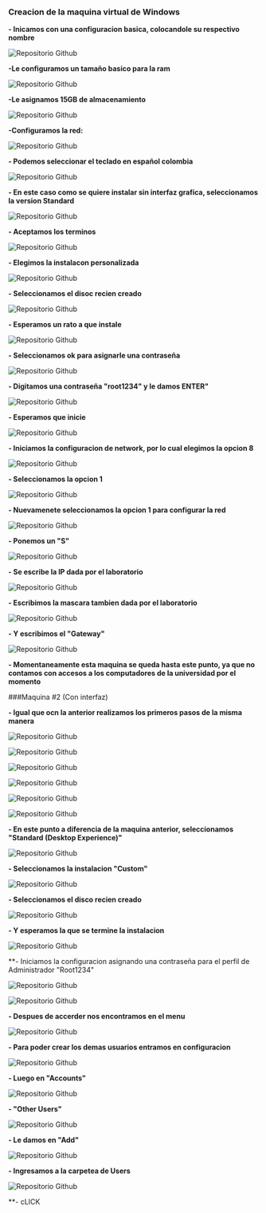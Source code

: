 ### Creacion de la maquina virtual de Windows
**- Inicamos con una configuracion basica, colocandole su respectivo nombre**

![Repositorio Github](Imagenes/Captura1.png)

**-Le configuramos un tamaño basico para la ram**

![Repositorio Github](Imagenes/Captura2.png)

**-Le asignamos 15GB de almacenamiento**

![Repositorio Github](Imagenes/Captura3.png)

**-Configuramos la red:**

![Repositorio Github](Imagenes/Captura4.png)

**- Podemos seleccionar el teclado en español colombia**

![Repositorio Github](Imagenes/Captura5.png)

**- En este caso como se quiere instalar sin interfaz grafica, seleccionamos la version Standard**

![Repositorio Github](Imagenes/Captura6.png)

**- Aceptamos los terminos**

![Repositorio Github](Imagenes/Captura7.png)

**- Elegimos la instalacon personalizada**

![Repositorio Github](Imagenes/Captura28.png)

**- Seleccionamos el disoc recien creado**

![Repositorio Github](Imagenes/Captura9.png)

**- Esperamos un rato a que instale**

![Repositorio Github](Imagenes/Captura10.png)

**- Seleccionamos ok para asignarle una contraseña**

![Repositorio Github](Imagenes/Captura11.png)

**- Digitamos una contraseña "root1234" y le damos ENTER"**

![Repositorio Github](Imagenes/Captura12.png)

**- Esperamos que inicie**

![Repositorio Github](Imagenes/Captura13.png)

**- Iniciamos la configuracion de network, por lo cual elegimos la opcion 8**

![Repositorio Github](Imagenes/Captura14.png)

**- Seleccionamos la opcion 1**

![Repositorio Github](Imagenes/Captura15.png)

**- Nuevamenete seleccionamos la opcion 1 para configurar la red**

![Repositorio Github](Imagenes/Captura16.png)

**- Ponemos un "S"**

![Repositorio Github](Imagenes/Captura17.png)

**- Se escribe la IP dada por el laboratorio**

![Repositorio Github](Imagenes/Captura18.png)

**- Escribimos la mascara tambien dada por el laboratorio**

![Repositorio Github](Imagenes/Captura19.png)

**- Y escribimos el "Gateway"**

![Repositorio Github](Imagenes/Captura20.png)

**- Momentaneamente esta maquina se queda hasta este punto, ya que no contamos con accesos a los computadores de la universidad por el momento**

###Maquina #2 (Con interfaz)

**- Igual que ocn la anterior realizamos los primeros pasos de la misma manera**

![Repositorio Github](Imagenes/Captura21.png)

![Repositorio Github](Imagenes/Captura22.png)

![Repositorio Github](Imagenes/Captura23.png)

![Repositorio Github](Imagenes/Captura24.png)

![Repositorio Github](Imagenes/Captura25.png)

![Repositorio Github](Imagenes/Captura26.png)

**- En este punto a diferencia de la maquina anterior, seleccionamos "Standard (Desktop Experience)"**

![Repositorio Github](Imagenes/Captura27.png)

**- Seleccionamos la instalacion "Custom"**

![Repositorio Github](Imagenes/Captura28.png)

**- Seleccionamos el disco recien creado**

![Repositorio Github](Imagenes/Captura29.png)

**- Y esperamos la que se termine la instalacion**

![Repositorio Github](Imagenes/Captura30.png)

**- Iniciamos la configuracion asignando una contraseña para el perfil de Administrador "Root1234"

![Repositorio Github](Imagenes/Captura31.png)

![Repositorio Github](Imagenes/Captura32.png)

**- Despues de accerder nos encontramos en el menu**

![Repositorio Github](Imagenes/Captura33.png)

**- Para poder crear los demas usuarios entramos en configuracion**

![Repositorio Github](Imagenes/Captura34.png)

**- Luego en "Accounts"**

![Repositorio Github](Imagenes/Captura35.png)

**- "Other Users"**

![Repositorio Github](Imagenes/Captura36.png)

**- Le damos en "Add"**

![Repositorio Github](Imagenes/Captura37.png)

**- Ingresamos a la carpetea de Users**

![Repositorio Github](Imagenes/Captura38.png)

**- cLICK
